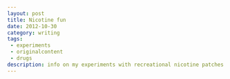 ```yaml
---
layout: post
title: Nicotine fun
date: 2012-10-30
category: writing
tags:
 - experiments
 - originalcontent
 - drugs
description: info on my experiments with recreational nicotine patches
---
```



